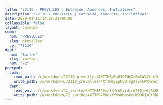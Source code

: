 ```yaml
---
title: "72110 - PREVELLES | Entraide, Annonces, Initiatives"
description: "72110 - PREVELLES | Entraide, Annonces, Initiatives"
date: 2020-01-11T14:09:21+09:00
collapsible: false
layout: commune
comm:
  nom: "PREVELLES"
  slug: prevelles
  cp: "72110"
dept:
  nom: "Sarthe"
  slug: sarthe
  num: "72"
peerpad:
  comm:
    read_path: /r/markdown/72110_prevelles/4XTTM6gEpU5QTdgXzSmCWVXYex1638rxzqauQQfDiaDoddrhQ
    write_path: /w/markdown/72110_prevelles/4XTTM6gEpU5QTdgXzSmCWVXYex1638rxzqauQQfDiaDoddrhQ-K3TgUwWd9Euvwd6swGUQahHEKNDPM8LSwWX3EazKabxitbSP3e7R4s1QWz9PD6FucUs9e9UT8hjNQK2FPuXKARgvqR7mHABm7LuEwHqkrBQujfgFNwKw2BCwkn4dKa5qnXiz2Yin
  dept:
    read_path: /r/markdown/72_sarthe/4XTTM94PDoxfKWsWMasdzrW998jkGtRkEM3CSUC42xSpuJKZ5
    write_path: /w/markdown/72_sarthe/4XTTM94PDoxfKWsWMasdzrW998jkGtRkEM3CSUC42xSpuJKZ5-K3TgTpjFyG67yVeuXvSAfSYzY4Yx2FMtDhgpv5HM2EDBJRVMn95z33xx4XjRNYNVaVsBPQ1t4pG9MoyNqwTqa8mcnEUB8rK4BMVbvUhCtGWCPSFnDCaT8GJTyimDgsCirLN3zswh
---
```


